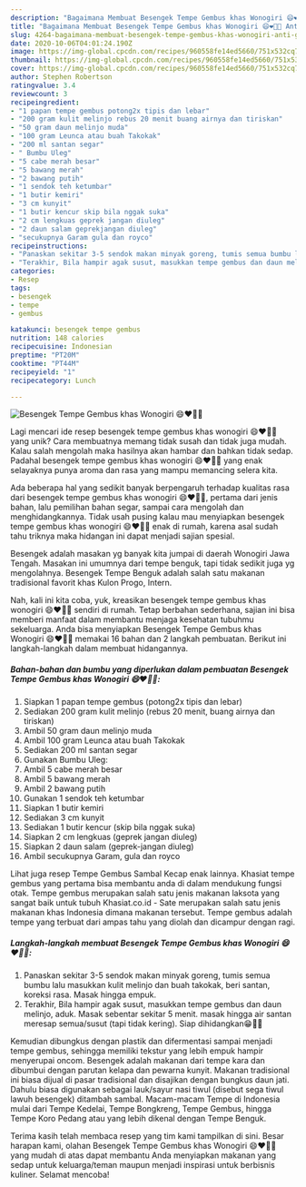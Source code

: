 ```yaml
---
description: "Bagaimana Membuat Besengek Tempe Gembus khas Wonogiri 😄❤️👍🏻 Anti Gagal"
title: "Bagaimana Membuat Besengek Tempe Gembus khas Wonogiri 😄❤️👍🏻 Anti Gagal"
slug: 4264-bagaimana-membuat-besengek-tempe-gembus-khas-wonogiri-anti-gagal
date: 2020-10-06T04:01:24.190Z
image: https://img-global.cpcdn.com/recipes/960558fe14ed5660/751x532cq70/besengek-tempe-gembus-khas-wonogiri-😄❤️👍🏻-foto-resep-utama.jpg
thumbnail: https://img-global.cpcdn.com/recipes/960558fe14ed5660/751x532cq70/besengek-tempe-gembus-khas-wonogiri-😄❤️👍🏻-foto-resep-utama.jpg
cover: https://img-global.cpcdn.com/recipes/960558fe14ed5660/751x532cq70/besengek-tempe-gembus-khas-wonogiri-😄❤️👍🏻-foto-resep-utama.jpg
author: Stephen Robertson
ratingvalue: 3.4
reviewcount: 3
recipeingredient:
- "1 papan tempe gembus potong2x tipis dan lebar"
- "200 gram kulit melinjo rebus 20 menit buang airnya dan tiriskan"
- "50 gram daun melinjo muda"
- "100 gram Leunca atau buah Takokak"
- "200 ml santan segar"
- " Bumbu Uleg"
- "5 cabe merah besar"
- "5 bawang merah"
- "2 bawang putih"
- "1 sendok teh ketumbar"
- "1 butir kemiri"
- "3 cm kunyit"
- "1 butir kencur skip bila nggak suka"
- "2 cm lengkuas geprek jangan diuleg"
- "2 daun salam geprekjangan diuleg"
- "secukupnya Garam gula dan royco"
recipeinstructions:
- "Panaskan sekitar 3-5 sendok makan minyak goreng, tumis semua bumbu lalu masukkan kulit melinjo dan buah takokak, beri santan, koreksi rasa. Masak hingga empuk."
- "Terakhir, Bila hampir agak susut, masukkan tempe gembus dan daun melinjo, aduk. Masak sebentar sekitar 5 menit. masak hingga air santan meresap semua/susut (tapi tidak kering). Siap dihidangkan😁🙏🏻"
categories:
- Resep
tags:
- besengek
- tempe
- gembus

katakunci: besengek tempe gembus 
nutrition: 148 calories
recipecuisine: Indonesian
preptime: "PT20M"
cooktime: "PT44M"
recipeyield: "1"
recipecategory: Lunch

---
```



![Besengek Tempe Gembus khas Wonogiri 😄❤️👍🏻](https://img-global.cpcdn.com/recipes/960558fe14ed5660/751x532cq70/besengek-tempe-gembus-khas-wonogiri-😄❤️👍🏻-foto-resep-utama.jpg)

Lagi mencari ide resep besengek tempe gembus khas wonogiri 😄❤️👍🏻 yang unik? Cara membuatnya memang tidak susah dan tidak juga mudah. Kalau salah mengolah maka hasilnya akan hambar dan bahkan tidak sedap. Padahal besengek tempe gembus khas wonogiri 😄❤️👍🏻 yang enak selayaknya punya aroma dan rasa yang mampu memancing selera kita.

Ada beberapa hal yang sedikit banyak berpengaruh terhadap kualitas rasa dari besengek tempe gembus khas wonogiri 😄❤️👍🏻, pertama dari jenis bahan, lalu pemilihan bahan segar, sampai cara mengolah dan menghidangkannya. Tidak usah pusing kalau mau menyiapkan besengek tempe gembus khas wonogiri 😄❤️👍🏻 enak di rumah, karena asal sudah tahu triknya maka hidangan ini dapat menjadi sajian spesial.

Besengek adalah masakan yg banyak kita jumpai di daerah Wonogiri Jawa Tengah. Masakan ini umumnya dari tempe benguk, tapi tidak sedikit juga yg mengolahnya. Besengek Tempe Benguk adalah salah satu makanan tradisional favorit khas Kulon Progo, Intern.


Nah, kali ini kita coba, yuk, kreasikan besengek tempe gembus khas wonogiri 😄❤️👍🏻 sendiri di rumah. Tetap berbahan sederhana, sajian ini bisa memberi manfaat dalam membantu menjaga kesehatan tubuhmu sekeluarga. Anda bisa menyiapkan Besengek Tempe Gembus khas Wonogiri 😄❤️👍🏻 memakai 16 bahan dan 2 langkah pembuatan. Berikut ini langkah-langkah dalam membuat hidangannya.

<!--inarticleads1-->

##### Bahan-bahan dan bumbu yang diperlukan dalam pembuatan Besengek Tempe Gembus khas Wonogiri 😄❤️👍🏻:

1. Siapkan 1 papan tempe gembus (potong2x tipis dan lebar)
1. Sediakan 200 gram kulit melinjo (rebus 20 menit, buang airnya dan tiriskan)
1. Ambil 50 gram daun melinjo muda
1. Ambil 100 gram Leunca atau buah Takokak
1. Sediakan 200 ml santan segar
1. Gunakan  Bumbu Uleg:
1. Ambil 5 cabe merah besar
1. Ambil 5 bawang merah
1. Ambil 2 bawang putih
1. Gunakan 1 sendok teh ketumbar
1. Siapkan 1 butir kemiri
1. Sediakan 3 cm kunyit
1. Sediakan 1 butir kencur (skip bila nggak suka)
1. Siapkan 2 cm lengkuas (geprek jangan diuleg)
1. Siapkan 2 daun salam (geprek-jangan diuleg)
1. Ambil secukupnya Garam, gula dan royco


Lihat juga resep Tempe Gembus Sambal Kecap enak lainnya. Khasiat tempe gembus yang pertama bisa membantu anda di dalam mendukung fungsi otak. Tempe gembus merupakan salah satu jenis makanan laksota yang sangat baik untuk tubuh Khasiat.co.id - Sate merupakan salah satu jenis makanan khas Indonesia dimana makanan tersebut. Tempe gembus adalah tempe yang terbuat dari ampas tahu yang diolah dan dicampur dengan ragi. 

<!--inarticleads2-->

##### Langkah-langkah membuat Besengek Tempe Gembus khas Wonogiri 😄❤️👍🏻:

1. Panaskan sekitar 3-5 sendok makan minyak goreng, tumis semua bumbu lalu masukkan kulit melinjo dan buah takokak, beri santan, koreksi rasa. Masak hingga empuk.
1. Terakhir, Bila hampir agak susut, masukkan tempe gembus dan daun melinjo, aduk. Masak sebentar sekitar 5 menit. masak hingga air santan meresap semua/susut (tapi tidak kering). Siap dihidangkan😁🙏🏻


Kemudian dibungkus dengan plastik dan difermentasi sampai menjadi tempe gembus, sehingga memiliki tekstur yang lebih empuk hampir menyerupai oncom. Besengek adalah makanan dari tempe kara dan dibumbui dengan parutan kelapa dan pewarna kunyit. Makanan tradisional ini biasa dijual di pasar tradisional dan disajikan dengan bungkus daun jati. Dahulu biasa digunakan sebagai lauk/sayur nasi tiwul (disebut sega tiwul lawuh besengek) ditambah sambal. Macam-macam Tempe di Indonesia mulai dari Tempe Kedelai, Tempe Bongkreng, Tempe Gembus, hingga Tempe Koro Pedang atau yang lebih dikenal dengan Tempe Benguk. 

Terima kasih telah membaca resep yang tim kami tampilkan di sini. Besar harapan kami, olahan Besengek Tempe Gembus khas Wonogiri 😄❤️👍🏻 yang mudah di atas dapat membantu Anda menyiapkan makanan yang sedap untuk keluarga/teman maupun menjadi inspirasi untuk berbisnis kuliner. Selamat mencoba!
